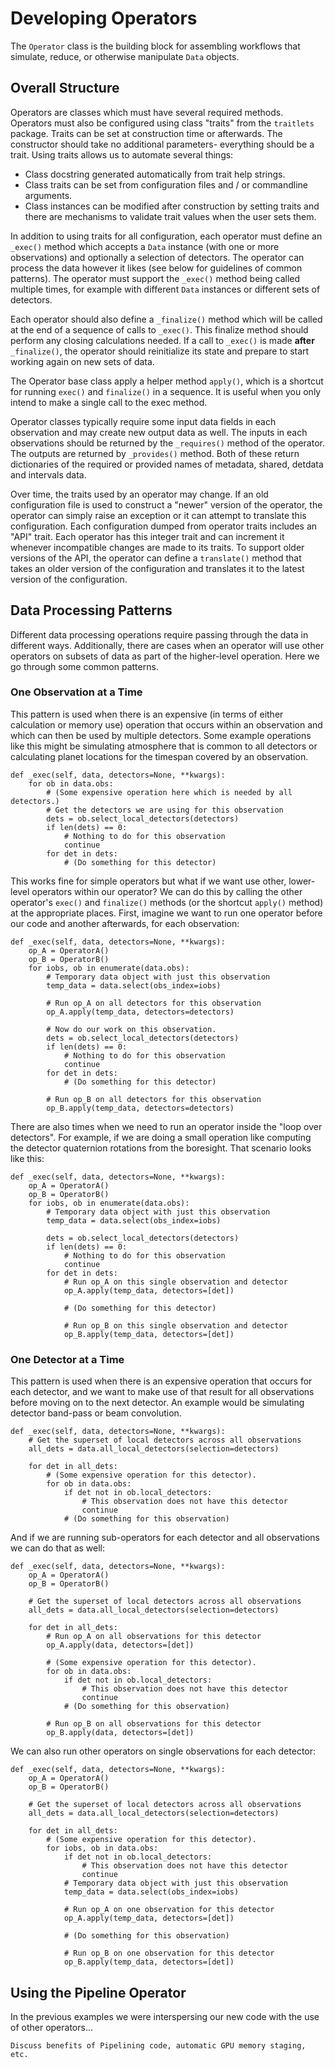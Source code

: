 # Developing Operators

The `Operator` class is the building block for assembling workflows that
simulate, reduce, or otherwise manipulate `Data` objects.

## Overall Structure

Operators are classes which must have several required methods.
Operators must also be configured using class \"traits\" from the
`traitlets` package. Traits can be set at construction time or
afterwards. The constructor should take no additional parameters-
everything should be a trait. Using traits allows us to automate several
things:

-   Class docstring generated automatically from trait help strings.
-   Class traits can be set from configuration files and / or
    commandline arguments.
-   Class instances can be modified after construction by setting traits
    and there are mechanisms to validate trait values when the user sets
    them.

In addition to using traits for all configuration, each operator must
define an `_exec()` method which accepts a `Data` instance (with one or
more observations) and optionally a selection of detectors. The operator
can process the data however it likes (see below for guidelines of
common patterns). The operator must support the `_exec()` method being
called multiple times, for example with different `Data` instances or
different sets of detectors.

Each operator should also define a `_finalize()` method which will be
called at the end of a sequence of calls to `_exec()`. This finalize
method should perform any closing calculations needed. If a call to
`_exec()` is made **after** `_finalize()`, the operator should
reinitialize its state and prepare to start working again on new sets of
data.

The Operator base class apply a helper method `apply()`, which is a
shortcut for running `exec()` and `finalize()` in a sequence. It is
useful when you only intend to make a single call to the exec method.

Operator classes typically require some input data fields in each
observation and may create new output data as well. The inputs in each
observations should be returned by the `_requires()` method of the
operator. The outputs are returned by `_provides()` method. Both of
these return dictionaries of the required or provided names of metadata,
shared, detdata and intervals data.

Over time, the traits used by an operator may change. If an old
configuration file is used to construct a \"newer\" version of the
operator, the operator can simply raise an exception or it can attempt
to translate this configuration. Each configuration dumped from operator
traits includes an \"API\" trait. Each operator has this integer trait
and can increment it whenever incompatible changes are made to its
traits. To support older versions of the API, the operator can define a
`translate()` method that takes an older version of the configuration
and translates it to the latest version of the configuration.

## Data Processing Patterns

Different data processing operations require passing through the data in
different ways. Additionally, there are cases when an operator will use
other operators on subsets of data as part of the higher-level
operation. Here we go through some common patterns.

### One Observation at a Time

This pattern is used when there is an expensive (in terms of either
calculation or memory use) operation that occurs within an observation
and which can then be used by multiple detectors. Some example
operations like this might be simulating atmosphere that is common to
all detectors or calculating planet locations for the timespan covered
by an observation.

```{code-block} python
def _exec(self, data, detectors=None, **kwargs):
    for ob in data.obs:
        # (Some expensive operation here which is needed by all detectors.)
        # Get the detectors we are using for this observation
        dets = ob.select_local_detectors(detectors)
        if len(dets) == 0:
            # Nothing to do for this observation
            continue
        for det in dets:
            # (Do something for this detector)
```

This works fine for simple operators but what if we want use other,
lower-level operators within our operator? We can do this by calling the
other operator\'s `exec()` and `finalize()` methods (or the shortcut
`apply()` method) at the appropriate places. First, imagine we want to
run one operator before our code and another afterwards, for each
observation:

```{code-block} python
def _exec(self, data, detectors=None, **kwargs):
    op_A = OperatorA()
    op_B = OperatorB()
    for iobs, ob in enumerate(data.obs):
        # Temporary data object with just this observation
        temp_data = data.select(obs_index=iobs)

        # Run op_A on all detectors for this observation
        op_A.apply(temp_data, detectors=detectors)

        # Now do our work on this observation.
        dets = ob.select_local_detectors(detectors)
        if len(dets) == 0:
            # Nothing to do for this observation
            continue
        for det in dets:
            # (Do something for this detector)

        # Run op_B on all detectors for this observation
        op_B.apply(temp_data, detectors=detectors)
```

There are also times when we need to run an operator inside the \"loop
over detectors\". For example, if we are doing a small operation like
computing the detector quaternion rotations from the boresight. That
scenario looks like this:

```{code-block} python
def _exec(self, data, detectors=None, **kwargs):
    op_A = OperatorA()
    op_B = OperatorB()
    for iobs, ob in enumerate(data.obs):
        # Temporary data object with just this observation
        temp_data = data.select(obs_index=iobs)

        dets = ob.select_local_detectors(detectors)
        if len(dets) == 0:
            # Nothing to do for this observation
            continue
        for det in dets:
            # Run op_A on this single observation and detector
            op_A.apply(temp_data, detectors=[det])

            # (Do something for this detector)

            # Run op_B on this single observation and detector
            op_B.apply(temp_data, detectors=[det])
```

### One Detector at a Time

This pattern is used when there is an expensive operation that occurs
for each detector, and we want to make use of that result for all
observations before moving on to the next detector. An example would be
simulating detector band-pass or beam convolution.

```{code-block} python
def _exec(self, data, detectors=None, **kwargs):
    # Get the superset of local detectors across all observations
    all_dets = data.all_local_detectors(selection=detectors)

    for det in all_dets:
        # (Some expensive operation for this detector).
        for ob in data.obs:
            if det not in ob.local_detectors:
                # This observation does not have this detector
                continue
            # (Do something for this observation)
```

And if we are running sub-operators for each detector and all
observations we can do that as well:

```{code-block} python
def _exec(self, data, detectors=None, **kwargs):
    op_A = OperatorA()
    op_B = OperatorB()

    # Get the superset of local detectors across all observations
    all_dets = data.all_local_detectors(selection=detectors)

    for det in all_dets:
        # Run op_A on all observations for this detector
        op_A.apply(data, detectors=[det])

        # (Some expensive operation for this detector).
        for ob in data.obs:
            if det not in ob.local_detectors:
                # This observation does not have this detector
                continue
            # (Do something for this observation)

        # Run op_B on all observations for this detector
        op_B.apply(data, detectors=[det])
```

We can also run other operators on single observations for each
detector:

```{code-block} python
def _exec(self, data, detectors=None, **kwargs):
    op_A = OperatorA()
    op_B = OperatorB()

    # Get the superset of local detectors across all observations
    all_dets = data.all_local_detectors(selection=detectors)

    for det in all_dets:
        # (Some expensive operation for this detector).
        for iobs, ob in data.obs:
            if det not in ob.local_detectors:
                # This observation does not have this detector
                continue
            # Temporary data object with just this observation
            temp_data = data.select(obs_index=iobs)

            # Run op_A on one observation for this detector
            op_A.apply(temp_data, detectors=[det])

            # (Do something for this observation)

            # Run op_B on one observation for this detector
            op_B.apply(temp_data, detectors=[det])
```

## Using the Pipeline Operator

In the previous examples we were interspersing our new code with the use
of other operators\...

```{admonition} To-Do
Discuss benefits of Pipelining code, automatic GPU memory staging, etc.
```
